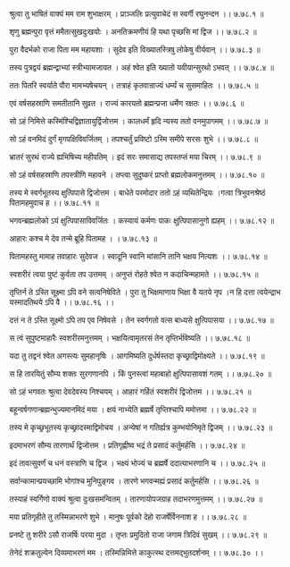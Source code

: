 श्रुत्वा तु भाषितं वाक्यं मम राम शुभाक्षरम् ।
प्राञ्जलिः प्रत्युवाचेदं स स्वर्गी रघुनन्दन ।। ७.७८.१ ॥

शृणु ब्रह्मन्पुरा वृत्तं ममैतत्सुखदुःखयोः ।
अनतिक्रमणीयं हि यथा पृच्छसि मां द्विज ।। ७.७८.२ ॥

पुरा वैदर्भको राजा पिता मम महायशाः ।
सुदेव इति विख्यातस्त्रिषु लोकेषु वीर्यवान् ।। ७.७८.३ ॥

तस्य पुत्रद्वयं ब्रह्मन्द्वाभ्यां स्त्रीभ्यामजायत ।
अहं श्वेत इति ख्यातो यवीयान्सुरथो ऽभवत् ।। ७.७८.४ ॥

ततः पितरि स्वर्याते पौरा मामभ्यषेचयन् ।
तत्राहं कृतवान्राज्यं धर्म्यं च सुसमाहितः ।। ७.७८.५ ॥

एवं वर्षसहस्राणि समतीतानि सुव्रत ।
राज्यं कारयतो ब्रह्मन्प्रजा धर्मेण रक्षतः ।। ७.७८.६ ॥

सो ऽहं निमित्ते कस्मिंश्चिद्विज्ञातायुर्द्विजोत्तम ।
कालधर्मं हृदि न्यस्य ततो वनमुपागमम् ।। ७.७८.७ ॥

सो ऽहं वनमिदं दुर्गं मृगपक्षिविवर्जितम् ।
तपश्चर्तुं प्रविष्टो ऽस्मि समीपे सरसः शुभे ।। ७.७८.८ ॥

भ्रातरं सुरथं राज्ये ह्यभिषिच्य महीपतिम् ।
इदं सरः समासाद्य तपस्तप्तं मया चिरम् ।। ७.७८.९ ॥

सो ऽहं वर्षसहस्राणि तपस्त्रीणि महावने ।
तप्त्वा सुदुष्करं प्राप्तो ब्रह्मलोकमनुत्तमम् ।। ७.७८.१० ॥

तस्य मे स्वर्गभूतस्य क्षुत्पिपासे द्विजोत्तम ।
बाधेते परमोदार ततो ऽहं व्यथितेन्द्रियः ।गत्वा त्रिभुवनश्रेष्ठं पितामहमुवाच ह ।। ७.७८.११ ॥

भगवन्ब्रह्मलोको ऽयं क्षुत्पिपासाविवर्जितः ।
कस्यायं कर्मणः पाकः क्षुत्पिपासानुगो ह्यहम् ।। ७.७८.१२ ॥

आहारः कश्च मे देव तन्मे ब्रूहि पितामह ।
। ७.७८.१३ ॥

पितामहस्तु मामाह तवाहारः सुदेवज ।
स्वादूनि स्वानि मांसानि तानि भक्षय नित्यशः ।। ७.७८.१४ ॥

स्वशरीरं त्वया पुष्टं कुर्वता तप उत्तमम् ।
अनुप्तं रोहते श्वेत न कदाचिन्महामते ।। ७.७८.१५ ॥

तृप्तिर्न ते ऽस्ति सूक्ष्मा ऽपि वने सत्वनिषेविते ।
पुरा तु भिक्षमाणाय भिक्षा वै यतये नृप ।न हि दत्ता त्वयेन्द्राभ यस्मादतिथये ऽपि वै ।। ७.७८.१६ ।।

दत्तं न ते ऽस्ति सूक्ष्मो ऽपि तप एव निषेवसे ।
तेन स्वर्गगतो वत्स बाध्यसे क्षुत्पिपासया ।। ७.७८.१७ ॥

स त्वं सुपुष्टमाहारैः स्वशरीरमनुत्तमम् ।
भक्षयित्वामृतरसं तेन तृप्तिर्भविष्यति ।। ७.७८.१८ ॥

यदा तु तद्वनं श्वेत अगस्त्यः सुमहानृषिः ।
आगमिष्यति दुर्धर्षस्तदा कृच्छ्राद्विमोक्ष्यते ।। ७.७८.१९ ॥

स हि तारयितुं सौम्य शक्तः सुरगणानपि ।
किं पुनस्त्वां महाबाहो क्षुत्पिपासावशं गतम् ।। ७.७८.२० ॥

सो ऽहं भगवतः श्रुत्वा देवदेवस्य निश्चयम् ।
आहारं गर्हितं स्वशरीरं द्विजोत्तम ।। ७.७८.२१ ॥

बहून्वर्षगणान्ब्रह्मन्भुज्यमानमिदं मया ।
क्षयं नाभ्येति ब्रह्मर्षे तृप्तिश्चापि ममोत्तमा ।। ७.७८.२२ ॥

तस्य मे कृच्छ्रभूतस्य कृच्छ्रादस्माद्विमोचय ।
अन्येषां न गतिर्ह्यत्र कुम्भयोनिमृते द्विजम् ।। ७.७८.२३ ॥

इदमाभरणं सौम्य तारणार्थं द्विजोत्तम ।
प्रतिगृह्णीष्व भद्रं ते प्रसादं कर्तुमर्हसि ।। ७.७८.२४ ॥

इदं तावत्सुवर्णं च धनं वस्त्राणि च द्विज ।
भक्ष्यं भोज्यं च ब्रह्मर्षे ददात्याभरणानि च ।। ७.७८.२५ ॥

सर्वान्कामान्प्रयच्छामि भोगांश्च मुनिपुङ्गव ।
तारणे भगवन्मह्यं प्रसादं कर्तुमर्हसि ।। ७.७८.२६ ॥

तस्याहं स्वर्गिणो वाक्यं श्रुत्वा दुःखसमन्वितम् ।
तारणायोपजग्राह तदाभरणमुत्तमम् ।। ७.७८.२७ ॥

मया प्रतिगृहीते तु तस्मिन्नाभरणे शुभे ।
मानुषः पूर्वको देहो राजर्षेर्विननाश ह ।। ७.७८.२८ ॥

प्रनष्टे तु शरीरे ऽसौ राजर्षिः परया मुदा ।
तृप्तः प्रमुदितो राजा जगाम त्रिदिवं सुखम् ।। ७.७८.२९ ॥

तेनेदं शक्रतुल्येन दिव्यमाभरणं मम ।
तस्मिन्निमित्ते काकुत्स्थ दत्तमद्भुतदर्शनम् ।। ७.७८.३० ।।

